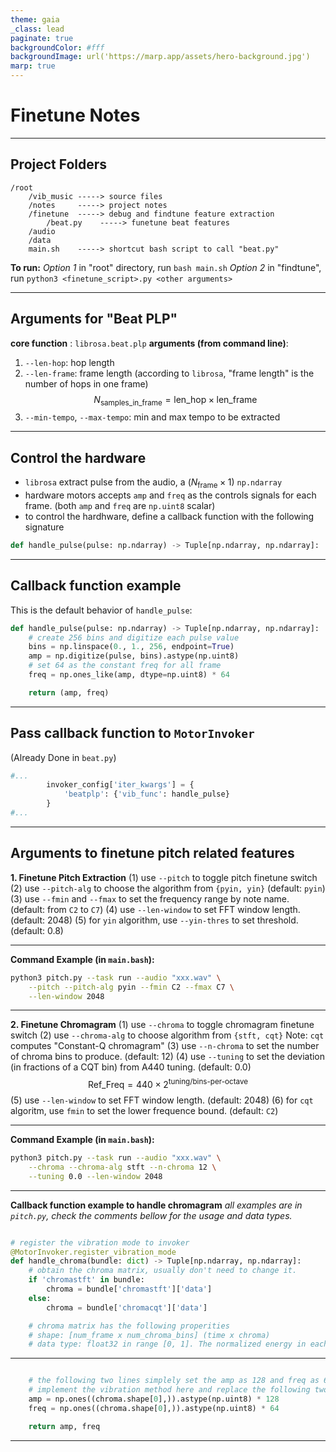 ```yaml
---
theme: gaia
_class: lead
paginate: true
backgroundColor: #fff
backgroundImage: url('https://marp.app/assets/hero-background.jpg')
marp: true
---
```

# Finetune Notes

---
## Project Folders

```
/root
    /vib_music -----> source files
    /notes     -----> project notes
    /finetune  -----> debug and findtune feature extraction
        /beat.py    -----> funetune beat features
    /audio
    /data
    main.sh    -----> shortcut bash script to call "beat.py"
```
**To run:**
*Option 1* in "root" directory, run `bash main.sh`
*Option 2* in "findtune", run `python3 <finetune_script>.py <other arguments>`

---
## Arguments for "Beat PLP"
**core function** : `librosa.beat.plp`
**arguments (from command line)**:
1. `--len-hop`: hop length
2. `--len-frame`: frame length (according to `librosa`, "frame length" is the number of hops in one frame)
$$N_{\text{samples\_in\_frame}} = \text{len\_hop}\times \text{len\_frame}$$
3. `--min-tempo`, `--max-tempo`: min and max tempo to be extracted

---
## Control the hardware
* `librosa` extract pulse from the audio, a $(N_{\text{frame}}\times 1)$ `np.ndarray`
* hardware motors accepts `amp` and `freq` as the controls signals for each frame. (both `amp` and `freq` are `np.uint8` scalar)
* to control the hardhware, define a callback function with the following signature
```python
def handle_pulse(pulse: np.ndarray) -> Tuple[np.ndarray, np.ndarray]:
```
---
## Callback function example
This is the default behavior of `handle_pulse`:

```python
def handle_pulse(pulse: np.ndarray) -> Tuple[np.ndarray, np.ndarray]:
    # create 256 bins and digitize each pulse value
    bins = np.linspace(0., 1., 256, endpoint=True)
    amp = np.digitize(pulse, bins).astype(np.uint8)
    # set 64 as the constant freq for all frame
    freq = np.ones_like(amp, dtype=np.uint8) * 64

    return (amp, freq)
```
--- 
## Pass callback function to `MotorInvoker`
(Already Done in `beat.py`)
```python
#...
        invoker_config['iter_kwargs'] = {
            'beatplp': {'vib_func': handle_pulse}
        }
#...
```
---
## Arguments to finetune pitch related features
**1. Finetune Pitch Extraction**
(1) use `--pitch` to toggle pitch finetune switch
(2) use `--pitch-alg` to choose the algorithm from `{pyin, yin}` (default: `pyin`)
(3) use `--fmin` and `--fmax` to set the frequency range by note name. (default: from `C2` to `C7`)
(4) use `--len-window` to set FFT window length. (default: 2048)
(5) for `yin` algorithm, use `--yin-thres` to set threshold. (default: 0.8)

---

**Command Example (in `main.bash`):**

```bash
python3 pitch.py --task run --audio "xxx.wav" \
    --pitch --pitch-alg pyin --fmin C2 --fmax C7 \
    --len-window 2048

```

---

**2. Finetune Chromagram**
(1) use `--chroma` to toggle chromagram finetune switch
(2) use `--chroma-alg` to choose algorithm from `{stft, cqt}`
Note: `cqt` computes "Constant-Q chromagram"
(3) use `--n-chroma` to set the number of chroma bins to produce. (default: 12)
(4) use `--tuning` to set the deviation (in fractions of a CQT bin) from A440 tuning. (default: 0.0)
$$
\text{Ref\_Freq} = 440 \times 2^{\text{tuning}/{\text{bins-per-octave}}}
$$
(5) use `--len-window` to set FFT window length. (default: 2048)
(6) for `cqt` algoritm, use `fmin` to set the lower frequence bound. (default: `C2`)

---

**Command Example (in `main.bash`):**

```bash
python3 pitch.py --task run --audio "xxx.wav" \
    --chroma --chroma-alg stft --n-chroma 12 \
    --tuning 0.0 --len-window 2048

```
---
**Callback function example to handle chromagram**
*all examples are in `pitch.py`, check the comments bellow for the usage and data types.*
```python

# register the vibration mode to invoker
@MotorInvoker.register_vibration_mode
def handle_chroma(bundle: dict) -> Tuple[np.ndarray, np.ndarray]:
    # obtain the chroma matrix, usually don't need to change it.
    if 'chromastft' in bundle:
        chroma = bundle['chromastft']['data']
    else:
        chroma = bundle['chromacqt']['data']

    # chroma matrix has the following properities
    # shape: [num_frame x num_chroma_bins] (time x chroma)
    # data type: float32 in range [0, 1]. The normalized energy in each chroma bin.
```

---

```python

    # the following two lines simplely set the amp as 128 and freq as 64
    # implement the vibration method here and replace the following two lines.
    amp = np.ones((chroma.shape[0],)).astype(np.uint8) * 128
    freq = np.ones((chroma.shape[0],)).astype(np.uint8) * 64

    return amp, freq
```
---

